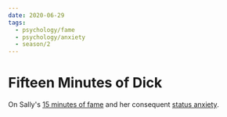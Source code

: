 ```yaml
---
date: 2020-06-29
tags:
  - psychology/fame
  - psychology/anxiety
  - season/2
---
```


# Fifteen Minutes of Dick

On Sally's [15 minutes of fame](https://en.wikipedia.org/wiki/15_minutes_of_fame) and her consequent [status anxiety].

[status anxiety]: https://en.wikipedia.org/wiki/Status_Anxiety
